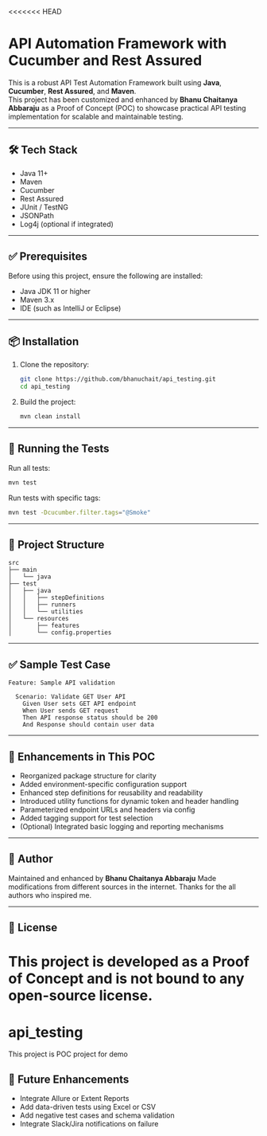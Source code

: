 <<<<<<< HEAD
# API Automation Framework with Cucumber and Rest Assured

This is a robust API Test Automation Framework built using **Java**, **Cucumber**, **Rest Assured**, and **Maven**.  
This project has been customized and enhanced by **Bhanu Chaitanya Abbaraju** as a Proof of Concept (POC) to showcase practical API testing implementation for scalable and maintainable testing.

---

## 🛠️ Tech Stack

- Java 11+
- Maven
- Cucumber
- Rest Assured
- JUnit / TestNG
- JSONPath
- Log4j (optional if integrated)

---

## ✅ Prerequisites

Before using this project, ensure the following are installed:

- Java JDK 11 or higher
- Maven 3.x
- IDE (such as IntelliJ or Eclipse)

---

## 📦 Installation

1. Clone the repository:
   ```bash
   git clone https://github.com/bhanuchait/api_testing.git
   cd api_testing
   ```

2. Build the project:
   ```bash
   mvn clean install
   ```

---

## 🚀 Running the Tests

Run all tests:

```bash
mvn test
```

Run tests with specific tags:

```bash
mvn test -Dcucumber.filter.tags="@Smoke"
```

---

## 📁 Project Structure

```
src
├── main
│   └── java
├── test
│   ├── java
│   │   ├── stepDefinitions
│   │   ├── runners
│   │   └── utilities
│   └── resources
│       ├── features
│       └── config.properties
```

---

## ✅ Sample Test Case

```gherkin
Feature: Sample API validation

  Scenario: Validate GET User API
    Given User sets GET API endpoint
    When User sends GET request
    Then API response status should be 200
    And Response should contain user data
```

---

## 🔧 Enhancements in This POC

- Reorganized package structure for clarity
- Added environment-specific configuration support
- Enhanced step definitions for reusability and readability
- Introduced utility functions for dynamic token and header handling
- Parameterized endpoint URLs and headers via config
- Added tagging support for test selection
- (Optional) Integrated basic logging and reporting mechanisms

---

## 👤 Author

Maintained and enhanced by **Bhanu Chaitanya Abbaraju**
Made modifications from different sources in the internet. Thanks for the all authors who inspired me. 

---

## 📄 License

This project is developed as a **Proof of Concept** and is not bound to any open-source license.
=======
# api_testing
This project is POC project for demo


## 🔮 Future Enhancements

- Integrate Allure or Extent Reports
- Add data-driven tests using Excel or CSV
- Add negative test cases and schema validation
- Integrate Slack/Jira notifications on failure

